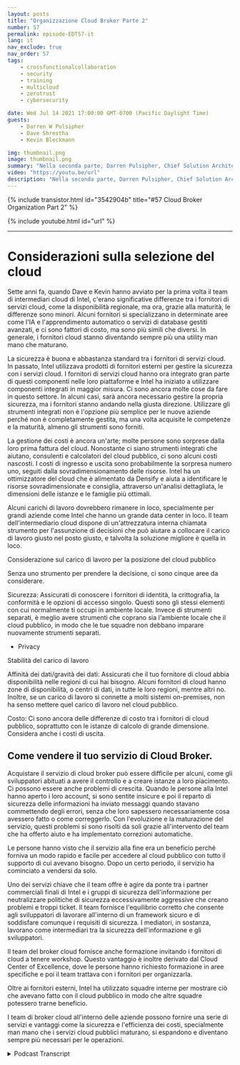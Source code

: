 ```yaml
---
layout: posts
title: "Organizzazione Cloud Broker Parte 2"
number: 57
permalink: episode-EDT57-it
lang: it
nav_exclude: true
nav_order: 57
tags:
    - crossfunctionalcollaboration
    - security
    - training
    - multicloud
    - zerotrust
    - cybersecurity

date: Wed Jul 14 2021 17:00:00 GMT-0700 (Pacific Daylight Time)
guests:
    - Darren W Pulsipher
    - Dave Shrestha
    - Kevin Bleckmann

img: thumbnail.png
image: thumbnail.png
summary: "Nella seconda parte, Darren Pulsipher, Chief Solution Architect, e gli architetti delle soluzioni cloud Dave Shrestha e Kevin Bleckman di Intel parlano dei benefici e dei servizi di un'organizzazione di intermediari del cloud."
video: "https://youtu.be/url"
description: "Nella seconda parte, Darren Pulsipher, Chief Solution Architect, e gli architetti delle soluzioni cloud Dave Shrestha e Kevin Bleckman di Intel parlano dei benefici e dei servizi di un'organizzazione di intermediari del cloud."
---
```


<div>
{% include transistor.html id="3542904b" title="#57 Cloud Broker Organization Part 2" %}

{% include youtube.html id="url" %}
</div>

---

# Considerazioni sulla selezione del cloud

Sette anni fa, quando Dave e Kevin hanno avviato per la prima volta il team di intermediari cloud di Intel, c'erano significative differenze tra i fornitori di servizi cloud, come la disponibilità regionale, ma ora, grazie alla maturità, le differenze sono minori. Alcuni fornitori si specializzano in determinate aree come l'IA e l'apprendimento automatico o servizi di database gestiti avanzati, e ci sono fattori di costo, ma sono più simili che diversi. In generale, i fornitori cloud stanno diventando sempre più una utility man mano che maturano.

La sicurezza è buona e abbastanza standard tra i fornitori di servizi cloud. In passato, Intel utilizzava prodotti di fornitori esterni per gestire la sicurezza con i servizi cloud. I fornitori di servizi cloud hanno ora integrato gran parte di questi componenti nelle loro piattaforme e Intel ha iniziato a utilizzare componenti integrati in maggior misura. Ci sono ancora molte cose da fare in questo settore. In alcuni casi, sarà ancora necessario gestire la propria sicurezza, ma i fornitori stanno andando nella giusta direzione. Utilizzare gli strumenti integrati non è l'opzione più semplice per le nuove aziende perché non è completamente gestita, ma una volta acquisite le competenze e la maturità, almeno gli strumenti sono forniti.

La gestione dei costi è ancora un'arte; molte persone sono sorprese dalla loro prima fattura del cloud. Nonostante ci siano strumenti integrati che aiutano, consulenti e calcolatori del cloud pubblico, ci sono alcuni costi nascosti. I costi di ingresso e uscita sono probabilmente la sorpresa numero uno, seguiti dalla sovradimensionamento delle risorse. Intel ha un ottimizzatore del cloud che è alimentato da Densify e aiuta a identificare le risorse sovradimensionate e consiglia, attraverso un'analisi dettagliata, le dimensioni delle istanze e le famiglie più ottimali.

Alcuni carichi di lavoro dovrebbero rimanere in loco, specialmente per grandi aziende come Intel che hanno un grande data center in loco. Il team dell'intermediario cloud dispone di un'attrezzatura interna chiamata strumento per l'assunzione di decisioni che può aiutare a collocare il carico di lavoro giusto nel posto giusto, e talvolta la soluzione migliore è quella in loco.

Considerazione sul carico di lavoro per la posizione del cloud pubblico

Senza uno strumento per prendere la decisione, ci sono cinque aree da considerare.

Sicurezza: Assicurati di conoscere i fornitori di identità, la crittografia, la conformità e le opzioni di accesso singolo. Questi sono gli stessi elementi con cui normalmente ti occupi in ambiente locale. Invece di strumenti separati, è meglio avere strumenti che coprano sia l'ambiente locale che il cloud pubblico, in modo che le tue squadre non debbano imparare nuovamente strumenti separati.

* Privacy

Stabilità del carico di lavoro

Affinità dei dati/gravità dei dati: Assicurati che il tuo fornitore di cloud abbia disponibilità nelle regioni di cui hai bisogno. Alcuni fornitori di cloud hanno zone di disponibilità, o centri di dati, in tutte le loro regioni, mentre altri no. Inoltre, se un carico di lavoro si connette a molti sistemi on-premises, non ha senso mettere quel carico di lavoro nel cloud pubblico.

Costo: Ci sono ancora delle differenze di costo tra i fornitori di cloud pubblico, soprattutto con le istanze di calcolo di grande dimensione. Considera anche i costi di uscita.

## Come vendere il tuo servizio di Cloud Broker.

Acquistare il servizio di cloud broker può essere difficile per alcuni, come gli sviluppatori abituati a avere il controllo e a creare istanze a loro piacimento. Ci possono essere anche problemi di crescita. Quando le persone alla Intel hanno aperto i loro account, si sono sentite insicure e poi il reparto di sicurezza delle informazioni ha inviato messaggi quando stavano commettendo degli errori, senza che loro sapessero necessariamente cosa avessero fatto o come correggerlo. Con l'evoluzione e la maturazione del servizio, questi problemi si sono risolti da soli grazie all'intervento del team che ha offerto aiuto e ha implementato correzioni automatiche.

Le persone hanno visto che il servizio alla fine era un beneficio perché forniva un modo rapido e facile per accedere al cloud pubblico con tutto il supporto di cui avevano bisogno. Dopo un certo periodo, il servizio ha cominciato a vendersi da solo.

Uno dei servizi chiave che il team offre è agire da ponte tra i partner commerciali finali di Intel e i gruppi di sicurezza dell'informazione per neutralizzare politiche di sicurezza eccessivamente aggressive che creano problemi e troppi ticket. Il team fornisce l'equilibrio corretto che consente agli sviluppatori di lavorare all'interno di un framework sicuro e di soddisfare comunque i requisiti di sicurezza. I mediatori, in sostanza, lavorano come intermediari tra la sicurezza dell'informazione e gli sviluppatori.

Il team del broker cloud fornisce anche formazione invitando i fornitori di cloud a tenere workshop. Questo vantaggio è inoltre derivato dal Cloud Center of Excellence, dove le persone hanno richiesto formazione in aree specifiche e poi il team trattava con i fornitori per organizzarla.

Oltre ai fornitori esterni, Intel ha utilizzato squadre interne per mostrare ciò che avevano fatto con il cloud pubblico in modo che altre squadre potessero trarne beneficio.

I team di broker cloud all'interno delle aziende possono fornire una serie di servizi e vantaggi come la sicurezza e l'efficienza dei costi, specialmente man mano che i servizi cloud pubblici maturano, si espandono e diventano sempre più necessari per le operazioni.



<details>
<summary> Podcast Transcript </summary>

<p></p>

</details>

